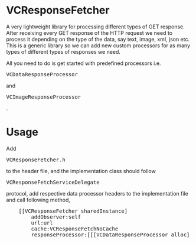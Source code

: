 # VCResponseFetcher

A very lightweight library for processing different types of GET response.
After receiving every GET response of the HTTP request we need to process it depending on the type of the data, say text, image, xml, json etc.
This is a generic library so we can add new custom processors for as many types of different types of responses we need.

All you need to do is get started with predefined processors i.e. <pre>VCDataResponseProcessor</pre> and <pre>VCImageResponseProcessor</pre>.

# Usage
Add <pre>VCResponseFetcher.h</pre> to the header file, and the implementation class should follow <pre>VCResponseFetchServiceDelegate</pre> protocol, add respective data processor headers to the implementation file and call following method,
<pre>
    [[VCResponseFetcher sharedInstance] 
        addObserver:self
        url:url
        cache:VCResponseFetchNoCache
        responseProcessor:[[[VCDataResponseProcessor alloc] init] autorelease]];
</pre>
